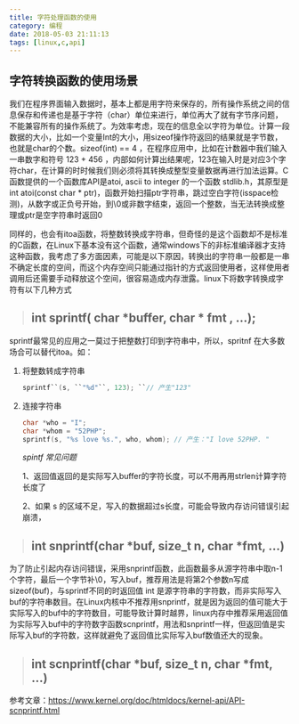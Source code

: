 ```yaml
---
title: 字符处理函数的使用
category: 编程
date: 2018-05-03 21:11:13
tags: [linux,c,api]
---
```


## 字符转换函数的使用场景

我们在程序界面输入数据时，基本上都是用字符来保存的，所有操作系统之间的信息保存和传递也是基于字符（char）单位来进行，单位再大了就有字节序问题，不能兼容所有的操作系统了。为效率考虑，现在的信息全以字符为单位。计算一段数据的大小，比如一个变量Int的大小，用sizeof操作符返回的结果就是字节数，也就是char的个数。sizeof(int)  == 4 ，在程序应用中，比如在计数器中我们输入一串数字和符号  123 + 456 ，内部如何计算出结果呢，123在输入时是对应3个字符char，在计算的时时候我们则必须将其转换成整型变量数据再进行加法运算。C函数提供的一个函数库API是atoi, ascii to integer 的一个函数 stdlib.h，其原型是int atoi(const char * ptr)，函数开始扫描ptr字符串，跳过空白字符(isspace检测)，从数字或正负号开始，到\0或非数字结束，返回一个整数，当无法转换成整理或ptr是空字符串时返回0

同样的，也会有itoa函数，将整数转换成字符串，但奇怪的是这个函数却不是标准的C函数，在Linux下基本没有这个函数，通常windows下的非标准编译器才支持这种函数，我考虑了多方面因素，可能是以下原因，转换出的字符串一般都是一串不确定长度的空间，而这个内存空间只能通过指针的方式返回使用者，这样使用者调用后还需要手动释放这个空间，很容易造成内存泄露。linux下将数字转换成字符有以下几种方式

> ## int sprintf( char *buffer,  char * fmt , ...);
>

sprintf最常见的应用之一莫过于把整数打印到字符串中，所以，spritnf 在大多数场合可以替代itoa。如：

1. 将整数转成字符串

   ```c
   sprintf``(s, ``"%d"``, 123); ``// 产生"123"
   ```

2. 连接字符串

   ```c
   char *who = "I";
   char *whom = "52PHP"; 
   sprintf(s, "%s love %s.", who, whom); // 产生："I love 52PHP. "
   ```

   *spintf 常见问题*

   1、返回值返回的是实际写入buffer的字符长度，可以不用再用strlen计算字符长度了

   2、如果 s 的区域不足，写入的数据超过s长度，可能会导致内存访问错误引起崩溃，

> ## int snprintf(char *buf, size_t n, char *fmt, ...)
>

为了防止引起内存访问错误，采用snprintf函数，此函数最多从源字符串中取n-1个字符，最后一个字节补\0，写入buf，推荐用法是将第2个参数n写成sizeof(buf)，与sprintf不同的时返回值 int 是源字符串的字符数，而非实际写入buf的字符串数目。在Linux内核中不推荐用snprintf，就是因为返回的值可能大于实际写入的buf中的字符数目，可能导致计算时越界，linux内存中推荐采用返回值为实际写入buf中的字符数字函数scnprintf，用法和snprintf一样，但返回值是实际写入buf的字符数，这样就避免了返回值比实际写入buf数值还大的现象。

> ## int scnprintf(char *buf, size_t n, char *fmt, ...)
>

参考文章：https://www.kernel.org/doc/htmldocs/kernel-api/API-scnprintf.html